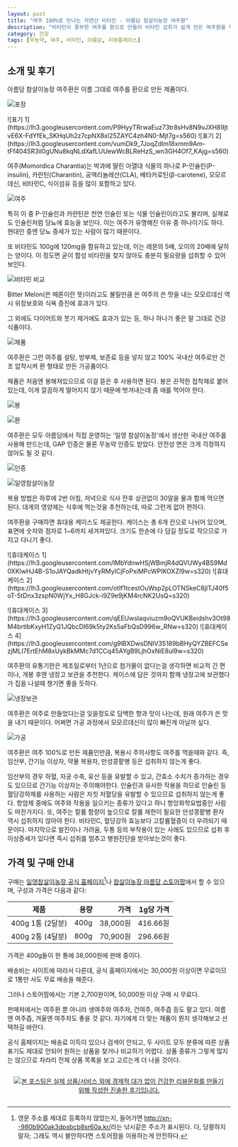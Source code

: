 ```yaml
---
layout: post
title: "여주 100%로 만나는 자연산 비타민 - 아름담 참살이농장 여주환"
description: "비타민이 풍부한 여주를 환으로 만들어 비타민 섭취가 쉽게 만든 여주환을 먹어봤다."
category: 건강
tags: [무농약, 여주, 비타민, 아름담, 리뷰플레이스]
---
```


## 소개 및 후기

아름담 참살이농장 여주환은
이름 그대로 여주를 환으로 만든 제품이다.

![포장](https://lh3.googleusercontent.com/InOthetCoWL5pj6g0GiHcvbEdA272qNpDhPfB2kJf_XAhWU0Ql7304wLghXzS_KhUmoSeL2KtoaKrQ=s560)

<p class="center" markdown="1">
![표기 1](https://lh3.googleusercontent.com/P9HyyTRrwaEuz73tr8sHv8N9vJXH89jtvE6X-FdYfEk_SKHqUh2z7cpNX8xl25ZAYC4zh4N0-Mjt7g=s560)
![표기 2](https://lh3.googleusercontent.com/vumDk9_7JoqZdlm18xmm9Am-tFf404SR3il0gUNu8kqNLdXafLUUewWcBLReHzS_wn3GH4Of7_KAjg=s560)
</p>

여주(Momordica Charantia)는 박과에 딸린 아열대 식물의 하나로
P-인슐린(P-insulin),
카란틴(Charantin),
공액리놀레산(CLA),
베타카로틴(β-carotene),
모모르데신,
비타민C,
식이섬유 등을 많이 포함하고 있다.

![여주](https://lh3.googleusercontent.com/-2ghwpAXQUg4/WhF4-CU0krI/AAAAAAAAa8Y/hdV6_X_fLtAKb08YU5gRzTtQ7wuV9YqRQCE0YBhgL/s560/areumdam-bitter-melon-pill-bittermelon.jpg)

특히 이 중 P-인슐린과 카란틴은 천연 인슐린 또는 식물 인슐린이라고도 불리며,
실제로도 인슐린처럼 당뇨에 효능을 보인다.
이는 여주가 유명해진 이유 중 하나이기도 하다.
현대인 중엔 당뇨 증세가 있는 사람이 많기 때문이다.

또 비타민도 100g에 120mg을 함유하고 있는데,
이는 레몬의 5배, 오이의 20배에 달하는 양이다.
이 정도면 굳이 합성 비타민을 찾지 않아도
충분히 필요량을 섭취할 수 있어 보인다.

![비타민 비교](https://lh3.googleusercontent.com/-yLV3B4whWK4/WhF_qb0I08I/AAAAAAAAa9k/N_XXpkMnUecu-j-SVZNXBfJSquJ2zJwWwCE0YBhgL/s560/areumdam-bitter-melon-pill-vitamin.jpg)

Bitter Melon(쓴 메론이란 뜻)이라고도 불릴만큼 쓴 여주의
쓴 맛을 내는 모모르데신 역시
위장보호와 식욕 증진에 효과가 있다.

그 외에도 다이어트와 붓기 제거에도 효과가 있는 등,
하나 하나가 좋은 말 그대로 건강 식품이다.

![제품](https://lh3.googleusercontent.com/_kGgPszEVbR-iJ4PucGCRhiV86jKIg7f6RDzp6mBQJxHUyGO25C438gF7c1VtKCXQNQxJD9aBkZk0w=s560)

여주환은 그런 여주를
설탕, 방부제, 보존료 등을 넣지 않고
100% 국내산 여주로만 건조 압착시켜 환 형태로 만든 가공품이다.

제품은 처음엔 봉해져있으므로 이걸 뜯은 후 사용하면 된다.
봉은 끈적한 접착제로 붙어 있는데,
이게 깔끔하게 떨어지지 않기 때문에 벗겨내는데 좀 애를 먹어야 한다.

![봉](https://lh3.googleusercontent.com/kp6CgO2HE3mGoE_RTYODp6atN97i-aeevf1bJth7c-CTXV9E5hoAjI9BgcMNGCjYU_EmAHo9zG7nBA=s560)

![환](https://lh3.googleusercontent.com/qHfhEfckMuAfwLW0cQFZBYLL-IERXkaVixM-R_xesbgnsH_WJMncnO5pA0dF1MZQOhjTzZj8b6hDeg=s560)

여주환은 모두 아름담에서 직접 운영하는 '일영 참살이농장'에서 생산한 국내산 여주를 사용해 만드는데,
GAP 인증은 물론 무농약 인증도 받았다.
안전성 면은 크게 걱정하지 않아도 될 것 같다.

![인증](https://lh3.googleusercontent.com/-Y7kw9xoipk4/WhF2wLibs_I/AAAAAAAAa6M/CYkl5p7Yh5EgmeDPqEoPVS4I4x1edmqiwCE0YBhgL/s560/areumdam-bitter-melon-pill-cert.jpg)

![일영참살이농장](https://lh3.googleusercontent.com/-V70Bvp87__E/WhF7knJ2BWI/AAAAAAAAa8w/Uq1zZ2xEJ6o0XSzix5LjjknPHCxElPB-gCE0YBhgL/s560/areumdam-bitter-melon-pill-farm.jpg)

복용 방법은 하루에 2번 아침, 저녁으로 식사 전후 상관없이 30알을 물과 함께 먹으면 된다.
대게의 영양제는 식후에 먹는것을 추천하는데,
따로 그런게 없어 편하다.

여주환을 구매하면 휴대용 케이스도 제공한다.
케이스는 총 6개 칸으로 나뉘어 있으며,
표면에 숫자와 점자로 1~6까지 새겨져있다.
크기도 한손에 다 담길 정도로 작으므로 가지고 다니기 좋다.

<p class="center" markdown="1">
![휴대케이스 1](https://lh3.googleusercontent.com/lMbYdnwHSjWBmjR4dQVUWy4BS9Md0XKlwHJ4B-S1oJAYQadkHtjvYyRMyICjFoPxiMPcWPIKOXZI9w=s320)
![휴대케이스 2](https://lh3.googleusercontent.com/otIf1tcestOuWsp2pLOTNSkeC8jlTJ40f5oT-5tDnx3zspN0WjYx_H8GJck-i9Z9e9jKM4rcNK2UsQ=s320)
</p>

<p class="center" markdown="1">
![휴대케이스 3](https://lh3.googleusercontent.com/qEEUwslaqviuzm9oQVUKBeidshv3Ot98M4brtlbKxyH1ZyQ1JQbcDI69k5ty2Ks5aFbQsD996w_RNw=s320)
![휴대케이스 4](https://lh3.googleusercontent.com/g9lBXDwsDNlV35189bBHyQYZBEFCSezjMLI7ErtEhM8xUykBkMMc7d1CCq45AYgB9LjhOxNiE8ul9w=s320)
</p>

여주환의 유통기한은 제조일로부터 1년으로
첨가물이 없다는걸 생각하면 비교적 긴 편이나,
개봉 후엔 냉장고 보관을 추천한다.
케이스에 담은 것까지 함께 냉장고에 보관했다가
집을 나설때 챙기면 좋을 듯하다.

![냉장보관](https://lh3.googleusercontent.com/SHMzhcCnjsEAbuflnIOh5vONnc-6k9cpsZSP--BmuRVPDi5H2g-zWI-E0dhH7heWpfCGh3jzbQ-Rtg=s560)

여주환은 여주로 만들었다는걸 잊을정도로 담백한 향과 맛이 나는데,
원래 여주가 쓴 맛을 내기 때문이다.
어쩌면 가공 과정에서 모모르데신이 많이 빠진게 아닐까 싶다.

![가공](https://lh3.googleusercontent.com/-x4v1Uthvs7o/WhF8N6HYpFI/AAAAAAAAa9M/YEyPXMOthUMxvmIk0Rdt7JvCI4AMvTEOACE0YBhgL/s560/areumdam-bitter-melon-pill-processing.jpg)

여주환은 여주 100%로 만든 제품인만큼,
복용시 주의사항도 여주를 먹을때와 같다.
즉, 임산부, 간기능 이상자, 약물 복용자, 만성콩팥병 등은 섭취하지 않는게 좋다.

임산부의 경우 하혈, 자궁 수축, 유산 등을 유발할 수 있고,
간효소 수치가 증가하는 경우도 있으므로 간기능 이상자는 주의해야한다.
인슐린과 유사한 작용을 하므로 인슐린 등 혈당강하제를 사용하는 사람은
자칫 저혈당을 유발할 수 있으므로 섭취하지 않는게 좋다.
항암제 중에도 여주와 작용을 일으키는 종류가 있다고 하니
항앙화학요법중인 사람도 마찬가지다.
또, 여주는 칼륨 함량이 높으므로 칼륨 제한이 필요한 만성콩팥병 환자 역시 섭취하지 않아야 한다.
비타민C, 혈당강하 효능보다 고칼륨혈증이 더 우려되기 때문이다.
마지막으로 발진이나 가려움, 두통 등의 부작용이 있는 사례도 있으므로
섭취 후 이상증세가 있다면 즉시 섭취를 멈추고 병원진단을 받아보는것이 좋다.

<!--
정보 출처:

http://www.cgss.co.kr/bbs/bbs_list.php?boardT=v&board_data=aWR4PTkzJnN0YXJ0UGFnZT0wJmxpc3RObz0xJnRhYmxlPWNzX2Jic19kYXRhJmNvZGU9aGVhbHRoJnNlYXJjaF9pdGVtPSZzZWFyY2hfb3JkZXI9||&search_items=Y29kZT1oZWFsdGgmc2VhcmNoX2l0ZW09JnNlYXJjaF9vcmRlcj0mdW5zaW5nY29kZTE9JnVuc2luZ2NvZGUyPSZjYXRlPSZwd2Q9||
-->



## 가격 및 구매 안내

구매는 [일영참살이농장 공식 홈페이지](http://일영참살이농장.kr/)[^1]나
[참살이농장 아름담 스토어팜](http://storefarm.naver.com/ab1010)에서 할 수 있으며,
구성과 가격은 다음과 같다:

[^1]: 영문 주소를 제대로 등록하지 않았는지, 들어가면 <http://xn--980b900ak3dpsbcb8sr60a.kr/>라는 낚시같은 주소가 표시된다. 다, 당황하지 말자; 그래도 역시 불안하다면 스토어팜을 이용하는게 안전하다.

제품             | 용량 | 가격     | 1g당 가격
-----------------|-----:|---------:|----------:
400g 1통 (2달분) | 400g | 38,000원 |  416.66원
400g 2통 (4달분) | 800g | 70,900원 |  296.66원

가격은 400g들이 한 통에 38,000원에 판매 중이다.

배송비는 사이트에 따라서 다른데,
공식 홈페이지에서는 30,000원 이상이면 무료이므로
1통만 사도 무료 배송을 해준다.

그러나 스토어팜에서는 기본 2,700원이며,
50,000원 이상 구매 시 무료다.

판매처에서는 여주환 뿐 아니라
생여주와 여주차, 건여주, 여주즙 등도 팔고 있다.
여름엔 여주즙, 겨울엔 여주차도 좋을 것 같다.
자기에게 더 맞는 제품이 뭔지 생각해보고 선택하길 바란다.

공식 홈페이지는 배송료 이득이 있으나 검색이 안되고,
두 사이트 모두 분류에 따른 상품 표기도 제대로 안되어
원하는 상품을 찾거나 비교하기 어렵다.
상품 종류가 그렇게 많지는 않으므로 차라리 전체 상품 목록을 보고 고르는게 더 나을 것이다.



<div style="text-align: center; padding: 1em;"><a href="http://reviewplace.co.kr/detail.php?number=10560" target="_blank"><img src="http://reviewplace.co.kr/blog_traffic.php?key=MTA1NjB8cmV6bm9h" border="0" alt="본 포스팅은 실제 상품/서비스 외에 경제적 대가 없이 건강한 리뷰문화를 만들기 위해 작성한 진솔한 후기입니다."></a></div>
